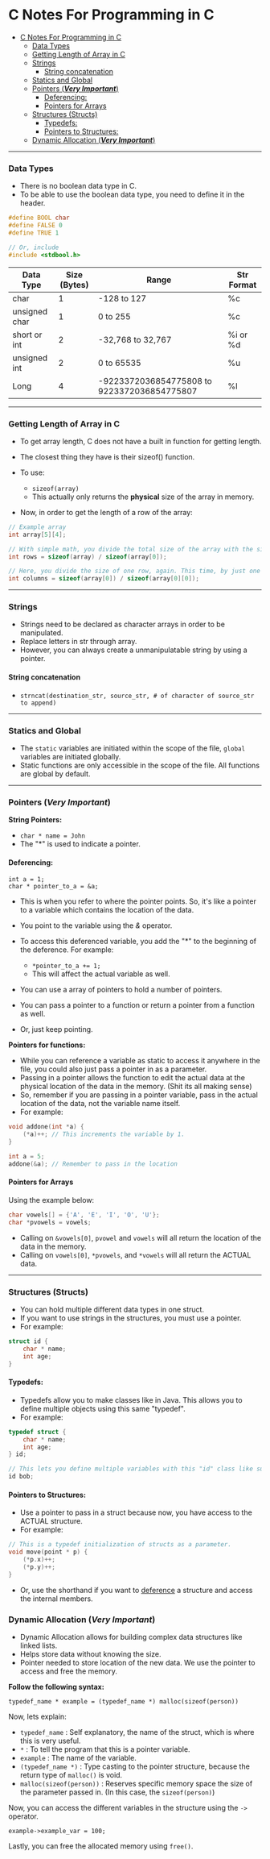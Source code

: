 # C Notes For Programming in C

- [C Notes For Programming in C](#c-notes-for-programming-in-c)
    - [Data Types](#data-types)
    - [Getting Length of Array in C](#getting-length-of-array-in-c)
    - [Strings](#strings)
      - [String concatenation](#string-concatenation)
    - [Statics and Global](#statics-and-global)
    - [Pointers (***Very Important***)](#pointers-very-important)
      - [Deferencing:](#deferencing)
      - [Pointers for Arrays](#pointers-for-arrays)
    - [Structures (Structs)](#structures-structs)
      - [Typedefs:](#typedefs)
      - [Pointers to Structures:](#pointers-to-structures)
    - [Dynamic Allocation (***Very Important***)](#dynamic-allocation-very-important)

---

### Data Types

- There is no boolean data type in C.
- To be able to use the boolean data type, you need to define it in the header.

```C
#define BOOL char
#define FALSE 0
#define TRUE 1

// Or, include
#include <stdbool.h>
```

| Data Type     | Size (Bytes) | Range             | Str Format |
| ------------- | ------------ | ----------------- | ---------- |
| char          | 1            | -128 to 127       | %c         |
| unsigned char | 1            | 0 to 255          | %c         |
| short or int  | 2            | -32,768 to 32,767 | %i or %d   |
unsigned int | 2 | 0 to 65535 | %u |
Long | 4 | -9223372036854775808 to 9223372036854775807 | %l|

---

### Getting Length of Array in C

- To get array length, C does not have a built in function for getting length.
- The closest thing they have is their sizeof() function.
- To use:
  - ``` sizeof(array) ```
  - This actually only returns the **physical** size of the array in memory.

- Now, in order to get the length of a row of the array:

```C
// Example array
int array[5][4];

// With simple math, you divide the total size of the array with the size of just 1 row, getting you the number of rows in the array.
int rows = sizeof(array) / sizeof(array[0]);

// Here, you divide the size of one row, again. This time, by just one element in the array.
int columns = sizeof(array[0]) / sizeof(array[0][0]);
```
---

### Strings

- Strings need to be declared as character arrays in order to be manipulated.
- Replace letters in str through array.
- However, you can always create a unmanipulatable string by using a pointer.

#### String concatenation
  - ``` strncat(destination_str, source_str, # of character of source_str to append) ```

---

### Statics and Global

- The `static` variables are initiated within the scope of the file, `global` variables are initiated globally.
- Static functions are only accessible in the scope of the file. All functions are global by default.

---

### Pointers (***Very Important***)

**String Pointers:**
- `char * name = John`
- The "*" is used to indicate a pointer.

#### Deferencing:

    int a = 1;
    char * pointer_to_a = &a;

- This is when you refer to where the pointer points. So, it's like a pointer to a variable which contains the location of the data.
- You point to the variable using the *&* operator.
- To access this deferenced variable, you add the "*" to the beginning of the deference. For example:
  - `*pointer_to_a += 1;`
  - This will affect the actual variable as well.

- You can use a array of pointers to hold a number of pointers.
- You can pass a pointer to a function or return a pointer from a function as well.
- Or, just keep pointing.

**Pointers for functions:**
- While you can reference a variable as static to access it anywhere in the file, you could also just pass a pointer in as a parameter.
- Passing in a pointer allows the function to edit the actual data at the physical location of the data in the memory. (Shit its all making sense)
- So, remember if you are passing in a pointer variable, pass in the actual location of the data, not the variable name itself.
- For example:
```C
void addone(int *a) {
    (*a)++; // This increments the variable by 1.
}

int a = 5;
addone(&a); // Remember to pass in the location
```

#### Pointers for Arrays

Using the example below:

```C
char vowels[] = {'A', 'E', 'I', 'O', 'U'};
char *pvowels = vowels;
```

- Calling on `&vowels[0]`, `pvowel` and `vowels` will all return the location of the data in the memory.
- Calling on `vowels[0]`, `*pvowels`, and `*vowels` will all return the ACTUAL data.

---

### Structures (Structs)

- You can hold multiple different data types in one struct.
- If you want to use strings in the structures, you must use a pointer.
- For example:

```C
struct id {
    char * name;
    int age;
}
```

#### Typedefs:
- Typedefs allow you to make classes like in Java. This allows you to define multiple objects using this same "typedef".
- For example:

```C
typedef struct {
    char * name;
    int age;
} id;

// This lets you define multiple variables with this "id" class like such.
id bob;
```

#### Pointers to Structures:
- Use a pointer to pass in a struct because now, you have access to the ACTUAL structure.
- For example:
```C
// This is a typedef initialization of structs as a parameter.
void move(point * p) {
    (*p.x)++;
    (*p.y)++;
}
```
- Or, use the shorthand if you want to [deference](#deferencing) a structure and access the internal members.

### Dynamic Allocation (***Very Important***)
  
- Dynamic Allocation allows for building complex data structures like linked lists.
- Helps store data without knowing the size.
- Pointer needed to store location of the new data. We use the pointer to access and free the memory.

**Follow the following syntax:**

`typedef_name * example = (typedef_name *) malloc(sizeof(person))`

Now, lets explain:
- `typedef_name` : Self explanatory, the name of the struct, which is where this is very useful.
- `*` : To tell the program that this is a pointer variable.
- `example` : The name of the variable.
- `(typedef_name *)` : Type casting to the  pointer structure, because the return type of `malloc()` is void.
- `malloc(sizeof(person))` : Reserves specific memory space the size of the parameter passed in. (In this case, the `sizeof(person)`)

Now, you can access the different variables in the structure using the `->` operator.

`example->example_var = 100;`

Lastly, you can free the allocated memory using `free()`.

